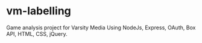 vm-labelling
============

Game analysis project for Varsity Media
Using NodeJs, Express, OAuth, Box API, HTML, CSS, jQuery.
